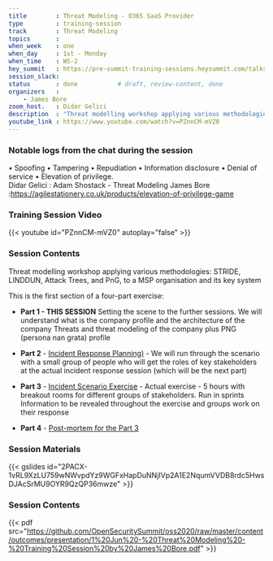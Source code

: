 ```yaml
---
title        : Threat Modeling - O365 SaaS Provider
type         : training-session
track        : Threat Modeling
topics       : 
when_week    : one
when_day     : 1st - Monday
when_time    : WS-2
hey_summit   : https://pre-summit-training-sessions.heysummit.com/talks/threat-modeling/
session_slack:
status       : done           # draft, review-content, done
organizers   :
    - James Bore
zoom_host.   : Didar Gelici    
description  : "Threat modelling workshop applying various methodologies: STRIDE, LINDDUN, Attack Trees, and PnG, to a MSP organisation and its key systems"
youtube_link : https://www.youtube.com/watch?v=PZnnCM-mVZ0
---
```


### Notable logs from the chat during the session
• Spoofing • Tampering • Repudiation • Information disclosure • Denial of service • Elevation of privilege. \
Didar Gelici : Adam Shostack - Threat Modeling
James Bore :https://agilestationery.co.uk/products/elevation-of-privilege-game 

### Training Session Video

{{< youtube id="PZnnCM-mVZ0" autoplay="false" >}} 

### Session Contents

Threat modelling workshop applying various methodologies: STRIDE, LINDDUN, Attack Trees, and PnG, to a MSP organisation and its key system

This is the first section of a four-part exercise:

- **Part 1 - THIS SESSION**  Setting the scene to the further sessions. We will understand what is the company profile and the architecture of the company Threats and threat modeling of the company plus PNG (persona nan grata) profile

- **Part 2** - [Incident Response Planning)](https://open-security-summit-2020.heysummit.com/talks/incident-response-planning) - We will run through the scenario with a small group of people who will get the roles of key stakeholders at the actual incident response session (which will be the next part)

- **Part 3** - [Incident Scenario Exercise](https://pre-summit-training-sessions.heysummit.com/talks/incident-scenario-exercise) - Actual exercise - 5 hours with breakout rooms for different groups of stakeholders. Run in sprints
Information to be revealed throughout the exercise and groups work on their response

- **Part 4** - [Post-mortem for the Part 3](https://open-security-summit-2020.heysummit.com/talks/post-mortem-of-the-incident-exercise/)



### Session Materials

{{< gslides id="2PACX-1vRL9XzLU759wNWvpdYz9WGFxHapDuNNjIVp2A1E2NqumVVDB8rdc5HwsDJAcSrMU9OYR9QzQP36mwze" >}}

### Session Contents

{{< pdf src="https://github.com/OpenSecuritySummit/oss2020/raw/master/content/outcomes/presentation/1%20Jun%20-%20Threat%20Modeling%20-%20Training%20Session%20by%20James%20Bore.pdf" >}}
